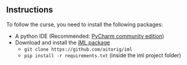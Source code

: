 ## Instructions
To follow the curse, you need to install the following packages:

- A python IDE (Recommended: [PyCharm community edition](https://www.jetbrains.com/pycharm/))
- Download and install the [iML package](https://github.com/aitorig/iml)
  - `git clone https://github.com/aitorig/iml`
  - `pip install -r requirements.txt` (inside the iml project folder)

